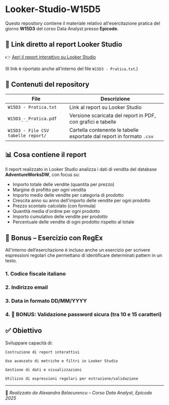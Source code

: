 # Looker-Studio-W15D5

Questo repository contiene il materiale relativo all'esercitazione pratica del giorno **W15D3** del corso Data Analyst presso **Epicode**.

## 🔗 Link diretto al report Looker Studio

👉 [Apri il report interattivo su Looker Studio]((https://lookerstudio.google.com/s/ig-Gt5WXDPU))

(Il link è riportato anche all’interno del file `W15D3 - Pratica.txt`.)

## 📄 Contenuti del repository

| File | Descrizione |
|------|-------------|
| `W15D3 - Pratica.txt` | Link al report su Looker Studio |
| `W15D3_-_Pratica.pdf` | Versione scaricata del report in PDF, con grafici e tabelle |
| `W15D3 - File CSV tabelle report/` | Cartella contenente le tabelle esportate dal report in formato `.csv` |

## 📊 Cosa contiene il report

Il report realizzato in Looker Studio analizza i dati di vendita del database **AdventureWorksDW**, con focus su:

- Importo totale delle vendite (quantita per prezzo)
- Margine di profitto per ogni vendita
- Importo medio delle vendite per categoria di prodotto
- Crescita anno su anno dell'importo delle vendite per ogni prodotto
- Prezzo scontato calcolato (con formula)
- Quantità media d'ordine per ogni prodotto
- Importo cumulativo delle vendite per prodotto
- Percentuale delle vendite di ogni prodotto rispetto al totale
  
## 🧪 Bonus – Esercizio con RegEx

All'interno dell’esercitazione è incluso anche un esercizio per scrivere espressioni regolari che permettano di identificare determinati pattern in un testo.

### 1. Codice fiscale italiano
### 2. Indirizzo email
### 3. Data in formato DD/MM/YYYY
### 4. 🎁 BONUS: Validazione password sicura (tra 10 e 15 caratteri)
## ✅ Obiettivo

Sviluppare capacità di:

    Costruzione di report interattivi

    Uso avanzato di metriche e filtri in Looker Studio

    Gestione di dati e visualizzazioni

    Utilizzo di espressioni regolari per estrazione/validazione

---

🧠 *Realizzato da Alexandra Belacurencu – Corso Data Analyst, Epicode 2025*
